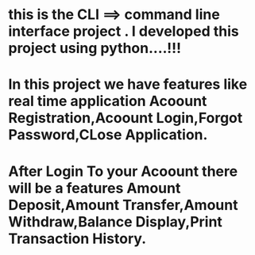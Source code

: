 # this is the CLI ==> command line interface project . I developed this project using python....!!!
# In this project we have features like real time application Acoount Registration,Acoount Login,Forgot Password,CLose Application.
# After Login To your Acoount there will be a features Amount Deposit,Amount Transfer,Amount Withdraw,Balance Display,Print Transaction History.
